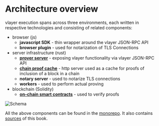 # Architecture overview

vlayer execution spans across three environments, each written in respective technologies and consisting of related components:
- browser (js)
    - **javascript SDK** - thin wrapper around the vlayer JSON-RPC API
    - **browser plugin** - used for notarization of TLS Connections
- server infrastructure (rust)
    - [**prover server**](./prover.md) - exposing vlayer functionality via vlayer JSON-RPC API
    - [**chain proof cache**](./chain_proof.md) - http server used as a cache for proofs of inclusion of a block in a chain
    - **notary server** - used to notarize TLS connections
    - **workers** - used to perform actual proving
- blockchain (Solidity)
    - [**on-chain smart contracts**](./solidity.md) - used to verify proofs

![Schema](/images/architecture/overview.png)

All the above components can be found in the [monorepo](https://github.com/vlayer-xyz/vlayer). It also contains [sources](https://github.com/vlayer-xyz/vlayer/tree/main/book) of this book.
